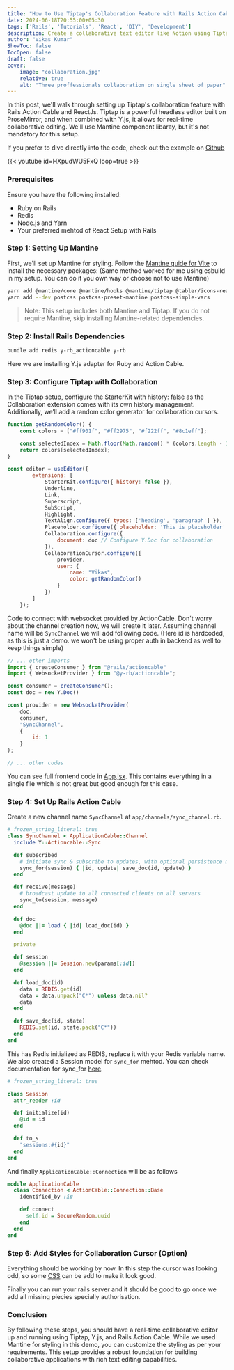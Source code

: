 ```yaml
---
title: "How to Use Tiptap's Collaboration Feature with Rails Action Cable"
date: 2024-06-18T20:55:00+05:30
tags: ['Rails', 'Tutorials', 'React', 'DIY', 'Development']
description: Create a collaborative text editor like Notion using Tiptap for rich text, ReactJS for frontend, and Rails with Action Cable for real-time updates. Enable simultaneous editing and instant synchronization across users for a seamless collaborative experience.
author: "Vikas Kumar"
ShowToc: false
TocOpen: false
draft: false
cover:
    image: "collaboration.jpg"
    relative: true
    alt: "Three proffessionals collaboration on single sheet of paper"
---
```


In this post, we'll walk through setting up Tiptap's collaboration feature with Rails Action Cable and ReactJs. Tiptap is a powerful headless editor built on ProseMirror, and when combined with Y.js, it allows for real-time collaborative editing. We'll use Mantine component libaray, but it's not mandatory for this setup.

If you prefer to dive directly into the code, check out the example on [Github](https://github.com/vikas-0/collab_demo)

{{< youtube id=HXpudWU5FxQ loop=true >}}

### Prerequisites

Ensure you have the following installed:

- Ruby on Rails
- Redis
- Node.js and Yarn
- Your preferred mehtod of React Setup with Rails 

### Step 1: Setting Up Mantine

First, we'll set up Mantine for styling. Follow the [Mantine guide for Vite](https://mantine.dev/guides/vite/) to install the necessary packages: (Same method worked for me using esbuild in my setup. You can do it you own way or choose not to use Mantine)

```bash
yarn add @mantine/core @mantine/hooks @mantine/tiptap @tabler/icons-react @tiptap/react @tiptap/extension-link @tiptap/starter-kit @tiptap/extension-placeholder @tiptap/extension-collaboration-cursor @tiptap/extension-collaboration yjs y-prosemirror
yarn add --dev postcss postcss-preset-mantine postcss-simple-vars
```

> Note: This setup includes both Mantine and Tiptap. If you do not require Mantine, skip installing Mantine-related dependencies.

### Step 2: Install Rails Dependencies

```bash
bundle add redis y-rb_actioncable y-rb
```

Here we are installing Y.js adapter for Ruby and Action Cable.

### Step 3: Configure Tiptap with Collaboration

In the Tiptap setup, configure the StarterKit with history: false as the Collaboration extension comes with its own history management. Additionally, we’ll add a random color generator for collaboration cursors.

```javascript
function getRandomColor() {
    const colors = ["#ff901f", "#ff2975", "#f222ff", "#8c1eff"];

    const selectedIndex = Math.floor(Math.random() * (colors.length - 1));
    return colors[selectedIndex];
}
```

```javascript
const editor = useEditor({
        extensions: [
            StarterKit.configure({ history: false }),
            Underline,
            Link,
            Superscript,
            SubScript,
            Highlight,
            TextAlign.configure({ types: ['heading', 'paragraph'] }),
            Placeholder.configure({ placeholder: 'This is placeholder' }),
            Collaboration.configure({
                document: doc // Configure Y.Doc for collaboration
            }),
            CollaborationCursor.configure({
                provider,
                user: {
                    name: "Vikas",
                    color: getRandomColor()
                }
            })
        ]
    });
```

Code to connect with websocket provided by ActionCable. Don't worry about the channel creation now, we will create it later. Assuming channel name will be `SyncChannel` we will add following code. (Here id is hardcoded, as this is just a demo. we won't be using proper auth in backend as well to keep things simple)

```javascript
// ... other imports
import { createConsumer } from "@rails/actioncable"
import { WebsocketProvider } from "@y-rb/actioncable";

const consumer = createConsumer();
const doc = new Y.Doc()

const provider = new WebsocketProvider(
    doc,
    consumer,
    "SyncChannel",
    {
        id: 1
    }
);

// ... other codes
```

You can see full frontend code in [App.jsx](https://github.com/vikas-0/collab_demo/blob/main/app/javascript/App.jsx). This contains everything in a single file which is not great but good enough for this case.

### Step 4: Set Up Rails Action Cable

Create a new channel name `SyncChannel` at `app/channels/sync_channel.rb`.

```ruby
# frozen_string_literal: true
class SyncChannel < ApplicationCable::Channel
  include Y::Actioncable::Sync

  def subscribed
    # initiate sync & subscribe to updates, with optional persistence mechanism
    sync_for(session) { |id, update| save_doc(id, update) }
  end

  def receive(message)
    # broadcast update to all connected clients on all servers
    sync_to(session, message)
  end

  def doc
    @doc ||= load { |id| load_doc(id) }
  end

  private

  def session
    @session ||= Session.new(params[:id])
  end

  def load_doc(id)
    data = REDIS.get(id)
    data = data.unpack("C*") unless data.nil?
    data
  end

  def save_doc(id, state)
    REDIS.set(id, state.pack("C*"))
  end
end
```

This has Redis initialized as REDIS, replace it with your Redis variable name. We also created a Session model for `sync_for` mehtod. You can check documentation for sync_for [here](https://y-crdt.github.io/yrb-actioncable/Y/Actioncable/Sync.html#sync_for-instance_method).

```ruby
# frozen_string_literal: true

class Session
  attr_reader :id

  def initialize(id)
    @id = id
  end

  def to_s
    "sessions:#{id}"
  end
end
```

And finally `ApplicationCable::Connection` will be as follows

```ruby
module ApplicationCable
  class Connection < ActionCable::Connection::Base
    identified_by :id

    def connect
      self.id = SecureRandom.uuid
    end
  end
end
```

### Step 6: Add Styles for Collaboration Cursor (Option)

Everything should be working by now. In this step the cursor was looking odd, so some [CSS](https://github.com/vikas-0/collab_demo/blob/main/app/javascript/App.css) can be add to make it look good.

Finally you can run your rails server and it should be good to go once we add all missing piecies specially authorisation.

### Conclusion
By following these steps, you should have a real-time collaborative editor up and running using Tiptap, Y.js, and Rails Action Cable. While we used Mantine for styling in this demo, you can customize the styling as per your requirements. This setup provides a robust foundation for building collaborative applications with rich text editing capabilities.
